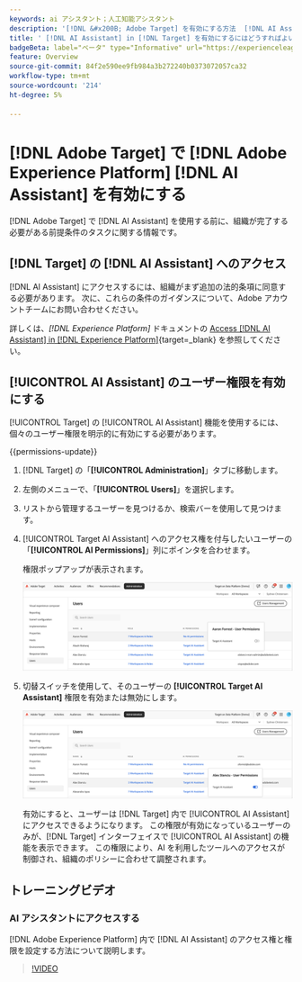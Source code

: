 ```yaml
---
keywords: ai アシスタント；人工知能アシスタント
description: '[!DNL &#x200B; Adobe Target] を有効にする方法  [!DNL AI Assistant]  説明します。'
title: ' [!DNL AI Assistant] in [!DNL Target] を有効にするにはどうすればよいですか？'
badgeBeta: label="ベータ" type="Informative" url="https://experienceleague.adobe.com/docs/target/using/introduction/intro.html?lang=ja#beta newtab=true" tooltip=" [!DNL Adobe Target] のベータ版機能とは"
feature: Overview
source-git-commit: 84f2e590ee9fb984a3b272240b0373072057ca32
workflow-type: tm+mt
source-wordcount: '214'
ht-degree: 5%

---
```


# [!DNL Adobe Target] で [!DNL Adobe Experience Platform] [!DNL AI Assistant] を有効にする

[!DNL Adobe Target] で [!DNL AI Assistant] を使用する前に、組織が完了する必要がある前提条件のタスクに関する情報です。

## [!DNL Target] の [!DNL AI Assistant] へのアクセス

[!DNL AI Assistant] にアクセスするには、組織がまず追加の法的条項に同意する必要があります。 次に、これらの条件のガイダンスについて、Adobe アカウントチームにお問い合わせください。

詳しくは、*[!DNL Experience Platform]* ドキュメントの [Access [!DNL AI Assistant] in [!DNL Experience Platform]](https://experienceleague.adobe.com/en/docs/experience-platform/ai-assistant/access){target=_blank} を参照してください。

## [!UICONTROL AI Assistant] のユーザー権限を有効にする

[!UICONTROL Target] の [!UICONTROL AI Assistant] 機能を使用するには、個々のユーザー権限を明示的に有効にする必要があります。

{{permissions-update}}

1. [!DNL Target] の「**[!UICONTROL Administration]**」タブに移動します。
1. 左側のメニューで、「**[!UICONTROL Users]**」を選択します。
1. リストから管理するユーザーを見つけるか、検索バーを使用して見つけます。
1. [!UICONTROL Target AI Assistant] へのアクセス権を付与したいユーザーの「**[!UICONTROL AI Permissions]**」列にポインタを合わせます。

   権限ポップアップが表示されます。

   ![AI アシスタントの設定 ](/help/main/c-intro/assets/ai-pop-up2.png)

1. 切替スイッチを使用して、そのユーザーの **[!UICONTROL Target AI Assistant]** 権限を有効または無効にします。

   ![AI アシスタントの権限ポップアップ ](/help/main/c-intro/assets/ai-pop-up.png)

   有効にすると、ユーザーは [!DNL Target] 内で [!UICONTROL AI Assistant] にアクセスできるようになります。 この権限が有効になっているユーザーのみが、[!DNL Target] インターフェイスで [!UICONTROL AI Assistant] の機能を表示できます。 この権限により、AI を利用したツールへのアクセスが制御され、組織のポリシーに合わせて調整されます。

## トレーニングビデオ

### AI アシスタントにアクセスする

[!DNL Adobe Experience Platform] 内で [!DNL AI Assistant] のアクセス権と権限を設定する方法について説明します。

>[!VIDEO](https://video.tv.adobe.com/v/3436470/?learn=on&#x26;enablevpops)
